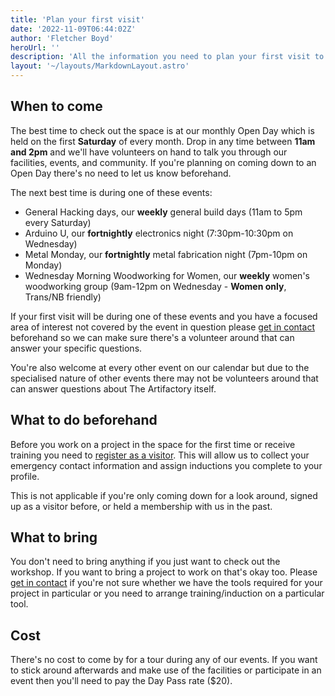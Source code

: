 ```yaml
---
title: 'Plan your first visit'
date: '2022-11-09T06:44:02Z'
author: 'Fletcher Boyd'
heroUrl: ''
description: 'All the information you need to plan your first visit to our workshop'
layout: '~/layouts/MarkdownLayout.astro'
---
```


## When to come

The best time to check out the space is at our monthly Open Day which is held on the first **Saturday** of every month. Drop in any time between **11am and 2pm** and we'll have volunteers on hand to talk you through our facilities, events, and community. If you're planning on coming down to an Open Day there's no need to let us know beforehand.

The next best time is during one of these events:

* General Hacking days, our **weekly** general build days (11am to 5pm every Saturday)
* Arduino U, our **fortnightly** electronics night (7:30pm-10:30pm on Wednesday)
* Metal Monday, our **fortnightly** metal fabrication night (7pm-10pm on Monday)
* Wednesday Morning Woodworking for Women, our **weekly** women's woodworking group (9am-12pm on Wednesday - **Women only**, Trans/NB friendly)

If your first visit will be during one of these events and you have a focused area of interest not covered by the event in question please [get in contact](mailto:info@artifactory.org.au) beforehand so we can make sure there's a volunteer around that can answer your specific questions.

You're also welcome at every other event on our calendar but due to the specialised nature of other events there may not be volunteers around that can answer questions about The Artifactory itself.

## What to do beforehand

Before you work on a project in the space for the first time or receive training you need to [register as a visitor](https://perart.io/visitor). This will allow us to collect your emergency contact information and assign inductions you complete to your profile.

This is not applicable if you're only coming down for a look around, signed up as a visitor before, or held a membership with us in the past.

## What to bring

You don't need to bring anything if you just want to check out the workshop. If you want to bring a project to work on that's okay too. Please [get in contact](mailto:info@artifactory.org.au) if you're not sure whether we have the tools required for your project in particular or you need to arrange training/induction on a particular tool.

## Cost

There's no cost to come by for a tour during any of our events. If you want to stick around afterwards and make use of the facilities or participate in an event then you'll need to pay the Day Pass rate ($20).

